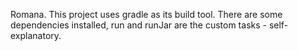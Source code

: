 Romana.
This project uses gradle as its build tool.
There are some dependencies installed, run and runJar are the custom tasks - self-explanatory. 
